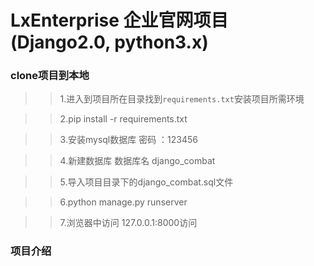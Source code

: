 # LxEnterprise 企业官网项目(Django2.0, python3.x)

### clone项目到本地



>>1.进入到项目所在目录找到` requirements.txt `安装项目所需环境

>>2.pip install -r requirements.txt

>>3.安装mysql数据库 密码 ：123456

>>4.新建数据库  数据库名  django_combat

>>5.导入项目目录下的django_combat.sql文件

>>6.python manage.py runserver 

>>7.浏览器中访问 127.0.0.1:8000访问
   



### 项目介绍
